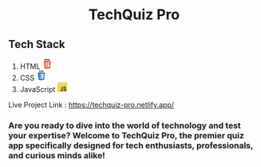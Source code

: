 <h1 align="center">TechQuiz Pro</h1>

<h2> Tech Stack </h2>
<ol>
  <li> HTML <img src="https://raw.githubusercontent.com/devicons/devicon/master/icons/html5/html5-original-wordmark.svg" alt="html5" width="20" height="20"/> </li>
  <li> CSS <img src="https://raw.githubusercontent.com/devicons/devicon/master/icons/css3/css3-original-wordmark.svg" alt="css3" width="20" height="20"/> </li>
  <li> JavaScript <img src="https://raw.githubusercontent.com/devicons/devicon/master/icons/javascript/javascript-original.svg" alt="javascript" width="20" height="20"/> </li>
</ol>

Live Project Link : https://techquiz-pro.netlify.app/

<h3>Are you ready to dive into the world of technology and test your expertise? Welcome to TechQuiz Pro, the premier quiz app specifically designed for tech enthusiasts, professionals, and curious minds alike!</h3>